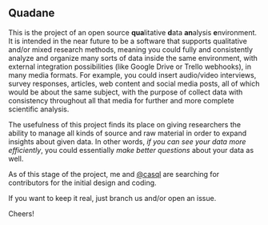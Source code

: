 ## Quadane
This is the project of an open source **qua**litative **d**ata **an**alysis **e**nvironment. It is intended in the near future to be a software that supports qualitative and/or mixed research methods, meaning you could fully and consistently analyze and organize many sorts of data inside the same environment, with external integration possibilities (like Google Drive or Trello webhooks), in many media formats. For example, you could insert audio/video interviews, survey responses, articles, web content and social media posts, all of which would be about the same subject, with the purpose of collect data with consistency throughout all that media for further and more complete scientific analysis.

The usefulness of this project finds its place on giving researchers the ability to manage all kinds of source and raw material in order to expand insights about given data. In other words, *if you can see your data more efficiently*, you could essentially *make better questions* about your data as well.

As of this stage of the project, me and [@casql](https://github.com/casql) are searching for contributors for the initial design and coding.

If you want to keep it real, just branch us and/or open an issue.

Cheers!
